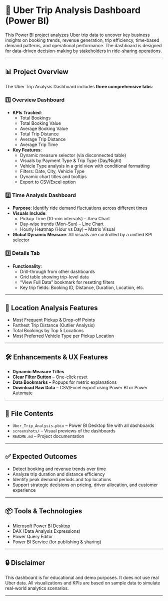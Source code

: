 # 🚗 Uber Trip Analysis Dashboard (Power BI)

This Power BI project analyzes Uber trip data to uncover key business insights on booking trends, revenue generation, trip efficiency, time-based demand patterns, and operational performance. The dashboard is designed for data-driven decision-making by stakeholders in ride-sharing operations.

---

## 📊 Project Overview

The Uber Trip Analysis Dashboard includes **three comprehensive tabs**:

### 1️⃣ Overview Dashboard
- **KPIs Tracked**:
  - Total Bookings
  - Total Booking Value
  - Average Booking Value
  - Total Trip Distance
  - Average Trip Distance
  - Average Trip Time
- **Key Features**:
  - Dynamic measure selector (via disconnected table)
  - Visuals by Payment Type & Trip Type (Day/Night)
  - Vehicle Type analysis in a grid view with conditional formatting
  - Filters: Date, City, Vehicle Type
  - Dynamic chart titles and tooltips
  - Export to CSV/Excel option

### 2️⃣ Time Analysis Dashboard
- **Purpose**: Identify ride demand fluctuations across different times
- **Visuals Include**:
  - Pickup Time (10-min intervals) – Area Chart
  - Day-wise trends (Mon–Sun) – Line Chart
  - Hourly Heatmap (Hour vs Day) – Matrix Visual
- **Global Dynamic Measure**: All visuals are controlled by a unified KPI selector

### 3️⃣ Details Tab
- **Functionality**:
  - Drill-through from other dashboards
  - Grid table showing trip-level data
  - “View Full Data” bookmark for resetting filters
  - Key trip fields: Booking ID, Distance, Duration, Location, etc.

---

## 📍 Location Analysis Features
- Most Frequent Pickup & Drop-off Points
- Farthest Trip Distance (Outlier Analysis)
- Total Bookings by Top 5 Locations
- Most Preferred Vehicle Type per Pickup Location

---

## 🛠️ Enhancements & UX Features
- **Dynamic Measure Titles**
- **Clear Filter Button** – One-click reset
- **Data Bookmarks** – Popups for metric explanations
- **Download Raw Data** – CSV/Excel export using Power BI or Power Automate

---

## 📁 File Contents
- `Uber_Trip_Analysis.pbix` – Power BI Desktop file with all dashboards
- `screenshots/` – Visual previews of the dashboards
- `README.md` – Project documentation

---

## ✅ Expected Outcomes
- Detect booking and revenue trends over time
- Analyze trip duration and distance efficiency
- Identify peak demand periods and top locations
- Support strategic decisions on pricing, driver allocation, and customer experience

---

## 📦 Tools & Technologies
- Microsoft Power BI Desktop
- DAX (Data Analysis Expressions)
- Power Query Editor
- Power BI Service (for publishing & sharing)

---

## 🔒 Disclaimer
This dashboard is for educational and demo purposes. It does not use real Uber data. All visualizations and KPIs are based on sample data to simulate real-world analytics scenarios.

---


